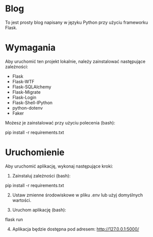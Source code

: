 # Blog

To jest prosty blog napisany w języku Python przy użyciu frameworku Flask.

# Wymagania

Aby uruchomić ten projekt lokalnie, należy zainstalować następujące zależności:

- Flask
- Flask-WTF
- Flask-SQLAlchemy
- Flask-Migrate
- Flask-Login
- Flask-Shell-IPython
- python-dotenv
- Faker

Możesz je zainstalować przy użyciu polecenia (bash):

pip install -r requirements.txt

# Uruchomienie

Aby uruchomić aplikację, wykonaj następujące kroki:

1. Zainstaluj zależności (bash):
    
pip install -r requirements.txt

2. Ustaw zmienne środowiskowe w pliku .env lub użyj domyślnych wartości.

3. Uruchom aplikację (bash):
   
flask run

4. Aplikacja będzie dostępna pod adresem: http://127.0.0.1:5000/
